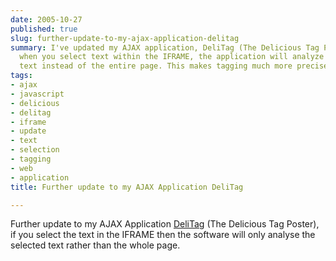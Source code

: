 ```yaml
---
date: 2005-10-27
published: true
slug: further-update-to-my-ajax-application-delitag
summary: I've updated my AJAX application, DeliTag (The Delicious Tag Poster)! Now,
  when you select text within the IFRAME, the application will analyze only the selected
  text instead of the entire page. This makes tagging much more precise.
tags:
- ajax
- javascript
- delicious
- delitag
- iframe
- update
- text
- selection
- tagging
- web
- application
title: Further update to my AJAX Application DeliTag

---
```

Further update to my AJAX Application [DeliTag](http://www.kinlan.co.uk/AjaxExperiments/DeliTag) (The Delicious Tag Poster), if you select the text in the IFRAME then the software will only analyse the selected text rather than the whole page.<p />

